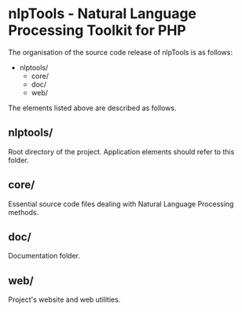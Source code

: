 nlpTools - Natural Language Processing Toolkit for PHP
======================================================

The organisation of the source code release of nlpTools is as follows:
+ nlptools/
  + core/
  + doc/
  + web/

The elements listed above are described as follows.


nlptools/
---------

Root directory of the project. Application elements should 
refer to this folder.


core/
-----

Essential source code files dealing with Natural Language Processing
methods.


doc/
----

Documentation folder.


web/
----

Project's website and web utilities.
